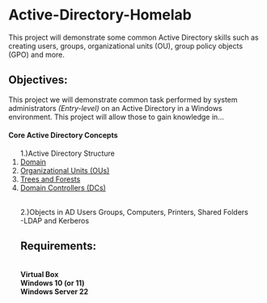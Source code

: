 # Active-Directory-Homelab
This project will demonstrate some common Active Directory skills such as creating users, groups, organizational units (OU), group policy objects (GPO) and more.

<h2>Objectives:</h2>
This project we will demonstrate common task performed by system administrators <i>(Entry-level)</i> on an Active Directory in a Windows environment. This project will allow those to gain knowledge in...
<h4>Core Active Directory Concepts</h4>
  <ol>1.)Active Directory Structure
    <li><a href="#Domain">Domain</a></li>
    <li><a href="#Organizational-Units">Organizational Units (OUs)</a></li>
    <li><a href="#Trees-and-Forests">Trees and Forests</a></li>
    <li><a href="#Domain-Controllers">Domain Controllers (DCs)</a></li>
  <ol></ol>
  
  </br>2.)Objects in AD 
    Users 
    Groups, 
    Computers, 
    Printers, 
    Shared Folders
  </br>-LDAP and Kerberos




<h2>Requirements:</h2>
</br><b>Virtual Box</b>
</br><b>Windows 10 (or 11)</b>
</br><b>Windows Server 22</b>


